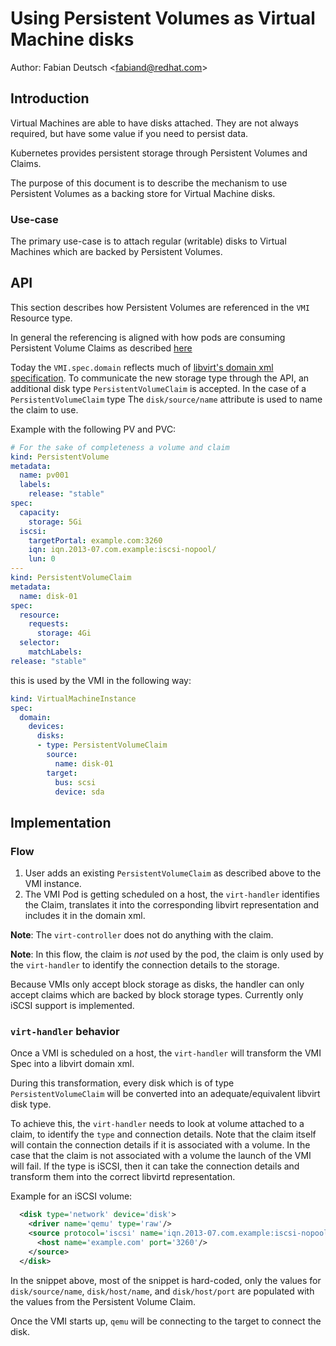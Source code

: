 # Using Persistent Volumes as Virtual Machine disks

Author: Fabian Deutsch \<fabiand@redhat.com\>

## Introduction

Virtual Machines are able to have disks attached. They are not always required,
but have some value if you need to persist data.

Kubernetes provides persistent storage through Persistent Volumes and Claims.

The purpose of this document is to describe the mechanism to use Persistent
Volumes as a backing store for Virtual Machine disks.


### Use-case

The primary use-case is to attach regular (writable) disks to Virtual Machines
which are backed by Persistent Volumes.


## API

This section describes how Persistent Volumes are referenced in the `VMI`
Resource type.

In general the referencing is aligned with how pods are consuming Persistent
Volume Claims as described [here](https://kubernetes.io/docs/reference/generated/kubernetes-api/v1.11/#persistentvolumeclaim-v1-core)

Today the `VMI.spec.domain` reflects much of [libvirt's domain xml specification](http://libvirt.org/formatdomain.html#elementsDisks). To
communicate the new storage type through the API, an additional disk type
`PersistentVolumeClaim` is accepted. In the case of a `PersistentVolumeClaim`
type The `disk/source/name` attribute is used to name the claim to use.

Example with the following PV and PVC:

```yaml
# For the sake of completeness a volume and claim
kind: PersistentVolume
metadata:
  name: pv001
  labels:
    release: "stable"
spec:
  capacity:
    storage: 5Gi
  iscsi:
    targetPortal: example.com:3260
    iqn: iqn.2013-07.com.example:iscsi-nopool/
    lun: 0
---
kind: PersistentVolumeClaim
metadata:
  name: disk-01
spec:
  resource:
    requests:
      storage: 4Gi
  selector:
    matchLabels:
release: "stable"
```

this is used by the VMI in the following way:

```yaml
kind: VirtualMachineInstance
spec:
  domain:
    devices:
      disks:
      - type: PersistentVolumeClaim
        source:
          name: disk-01
        target:
          bus: scsi
          device: sda
```


## Implementation

### Flow

1. User adds an existing `PersistentVolumeClaim` as described above to the VMI
instance.
2. The VMI Pod is getting scheduled on a host, the `virt-handler`
   identifies the Claim, translates it into the corresponding
   libvirt representation and includes it in the domain xml.

**Note**: The `virt-controller` does not do anything with the claim.

**Note**: In this flow, the claim is _not_ used by the pod, the claim is only
used by the `virt-handler` to identify the connection details to the storage.

Because VMIs only accept block storage as disks, the handler can only accept
claims which are backed by block storage types. Currently only iSCSI support is
implemented.


### `virt-handler` behavior

Once a VMI is scheduled on a host, the `virt-handler` will transform the VMI Spec
into a libvirt domain xml.

During this transformation, every disk which is of type `PersistentVolumeClaim`
will be converted into an adequate/equivalent libvirt disk type.

To achieve this, the `virt-handler` needs to look at volume attached to a
claim, to identify the `type` and connection details. Note that the claim
itself will contain the connection details if it is associated with a volume.
In the case that the claim is not associated with a volume the launch of the VMI
will fail. If the type is iSCSI, then it can take the connection details and
transform them into the correct libvirtd representation.

Example for an iSCSI volume:

```xml
  <disk type='network' device='disk'>
    <driver name='qemu' type='raw'/>
    <source protocol='iscsi' name='iqn.2013-07.com.example:iscsi-nopool/2'>
      <host name='example.com' port='3260'/>
    </source>
  </disk>
```

In the snippet above, most of the snippet is hard-coded, only the values for
`disk/source/name`, `disk/host/name`, and `disk/host/port` are populated with
the values from the Persistent Volume Claim.

Once the VMI starts up, `qemu` will be connecting to the target to connect the
disk.
